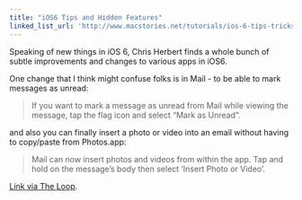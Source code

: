 ```yaml
---
title: "iOS6 Tips and Hidden Features"
linked_list_url: 'http://www.macstories.net/tutorials/ios-6-tips-tricks-hidden-features/'
---
```

<p>Speaking of new things in iOS 6, Chris Herbert finds a whole bunch of subtle improvements and changes to various apps in iOS6.</p>
<p>One change that I think might confuse folks is in Mail - to be able to mark messages as unread:</p>
<blockquote><p>
  If you want to mark a message as unread from Mail while viewing the message, tap the flag icon and select “Mark as Unread”.
</p></blockquote>
<p>and also you can finally insert a photo or video into an email without having to copy/paste from Photos.app:</p>
<blockquote><p>
  Mail can now insert photos and videos from within the app. Tap and hold on the message’s body then select ‘Insert Photo or Video’.
</p></blockquote>
<p><a href="http://www.loopinsight.com/2012/09/21/more-ios-tips-tricks/">Link via The Loop</a>.</p>
